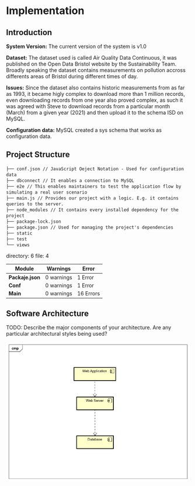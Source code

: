 # Implementation

## Introduction
**System Version:** The current version of the system is v1.0

**Dataset:** The dataset used is called Air Quality Data Continuous, it was published on the Open Data Bristol website by the Sustainability Team.  Broadly speaking the dataset contains measurements on pollution accross differents areas of Bristol during different times of day.

**Issues:** Since the dataset also contains historic measurements from as far as 1993, it became higly complex to download more than 1 million records, even downloading records from one year also proved complex, as such it was agreed with Steve to download records from a particular month (March) from a given year (2021) and then upload it to the schema ISD on MySQL. 

**Configuration data:** MySQL created a sys schema that works as configuration data.

## Project Structure

```
├── conf.json // JavaScript Oeject Notation - Used for configuration data
├── dbconnect // It enables a connection to MySQL
├── e2e // This enables maintainers to test the application flow by simulating a real user scenario
├── main.js // Provides our project with a logic. E.g. it contains queries to the server. 
├── node_modules // It contains every installed dependency for the project
├── package-lock.json
├── package.json // Used for managing the project's dependencies
├── static
├── test
└── views
```

directory: 6 file: 4


| **Module**        | **Warnings** | **Error** |
| -------------------------------------- | ------------------- | ------------------- |
| **Packaje.json** | 0 warnings| 1 Error |
| **Conf** | 0 warnings| 1 Error |
| **Main** | 0 warnings| 16 Errors |


## Software Architecture
TODO: Describe the major components of your architecture. Are any particular architectural styles being used?

![Insert your component Diagram here](images/component.png)
